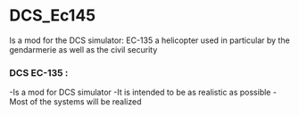 # DCS_Ec145
Is a mod for the DCS simulator: EC-135 a helicopter used in particular by the gendarmerie as well as the civil security

### DCS EC-135 :

  -Is a mod for DCS simulator
  -It is intended to be as realistic as possible
  -Most of the systems will be realized

